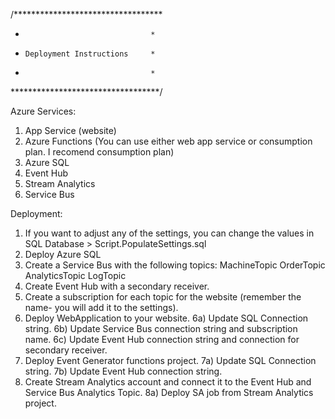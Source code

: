 /**********************************
*                                 *
*     Deployment Instructions     *
*                                 *
**********************************/

Azure Services:
1) App Service (website)
2) Azure Functions (You can use either web app service or consumption plan. I recomend consumption plan)
3) Azure SQL
4) Event Hub
5) Stream Analytics
6) Service Bus

Deployment:
1) If you want to adjust any of the settings, you can change the values in SQL Database > Script.PopulateSettings.sql
2) Deploy Azure SQL
3) Create a Service Bus with the following topics:
	MachineTopic
	OrderTopic
	AnalyticsTopic
	LogTopic
4) Create Event Hub with a secondary receiver.
5) Create a subscription for each topic for the website (remember the name- you will add it to the settings).
6) Deploy WebApplication to your website.
	6a) Update SQL Connection string.
	6b) Update Service Bus connection string and subscription name.
	6c) Update Event Hub connection string and connection for secondary receiver.
7) Deploy Event Generator functions project.
	7a) Update SQL Connection string.
	7b) Update Event Hub connection string.
8) Create Stream Analytics account and connect it to the Event Hub and Service Bus Analytics Topic.
	8a) Deploy SA job from Stream Analytics project.
